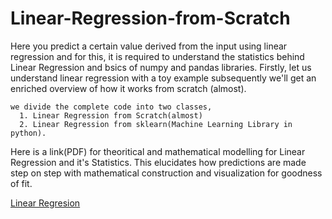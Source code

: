 # Linear-Regression-from-Scratch
Here you predict a certain value derived from the input using linear regression and for this, 
it is required to understand the statistics behind Linear Regression and bsics of numpy and pandas libraries. 
Firstly, let us understand linear regression with a toy example subsequently we'll get an enriched overview of how it works from scratch (almost).
```
we divide the complete code into two classes,
  1. Linear Regression from Scratch(almost)
  2. Linear Regression from sklearn(Machine Learning Library in python).
```
Here is a link(PDF) for theoritical and mathematical modelling for Linear Regression and it's Statistics.
This elucidates how predictions are made step on step with mathematical construction and visualization for goodness of fit.

[Linear Regresion](https://github.com/LalithBharadwaj/Linear-Regression-from-Scratch/blob/master/_Linear-Regression-from-Scratch.pdf)
